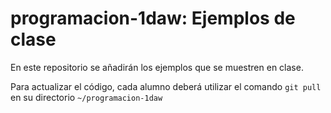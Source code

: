 programacion-1daw: Ejemplos de clase
=================

En este repositorio se añadirán los ejemplos que se muestren en clase. 

Para actualizar el código, cada alumno deberá utilizar el comando `git pull` en su directorio `~/programacion-1daw`
